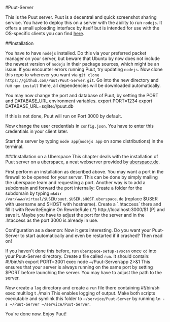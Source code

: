 #Puut-Server

This is the Puut server. Puut is a decentral and quick screenshot sharing service. You have to deploy this on a server with the ability to run `nodejs`. It offers a small uploading interface by itself but is intended for use with the OS-specific clients you can find [here](https://github.com/Puut).

##Installation

You have to have `nodejs` installed. Do this via your preferred packet manager on your server, but beware that Ubuntu by now does not include the newest version of `nodejs` in their package sources, which might be an issue. If you encounter errors running Puut, try updating `nodejs`.
Now clone this repo to wherever you want via `git clone https://github.com/Puut/Puut-Server.git`. Go into the new directory and run `npm install` there, all dependencies will be downloaded automatically. 

You may now change the port and database of Puut, by setting the PORT and DATABASE_URL environment variables.
	export PORT=1234
	export DATABASE_URL=sqlite://puut.db

If this is not done, Puut will run on Port 3000 by default.

Now change the user credentials in `config.json`. You have to enter this credentials in your client later.

Start the server by typing `node app`(`nodejs app` on some distributions) in the terminal.

###Installation on a Uberspace
This chapter deals with the installation of Puut server on a uberspace, a neat webserver provided by [uberspace.de](https://uberspace.de/).

First perform an installation as described above. You may want a port in the firewall to be opened for your server. This can be done by simply mailing the uberspace team and requesting a port.
Another way is to add a subdomain and forward the port internally:
Create a folder for the subdomain by typing `mkdir /var/www/virtual/$USER/puut.$USER.$HOST.uberspace.de` (replace $USER with username and $HOST with hostname).
Create a `.htaccess` there and fill it with 
	RewriteEngine On
	RewriteRule (.*) http://localhost:3000/$1 [P]
and save it. Maybe you have to adjust the port for the server and in the .htaccess as the port 3000 is already in use.

Configuration as a daemon:
Now it gets interesting. Do you want your Puut-Server to start automatically and even be restarted if it crashed? Then read on!

If you haven't done this before, run `uberspace-setup-svscan` once
`cd` into your Puut-Server directory. Create a file called `run`. It should contain:
	#!/bin/sh
	export PORT=3001
	exec node ~/Puut-Server/app 2>&1
This ensures that your server is always running on the same port by setting $PORT before launching the server. You may have to adjust the path to the server.

Now create a `log` directory and create a `run` file there containing
	#!/bin/sh
	exec multilog t ./main
This enables logging of output.
Make both scripts executable and symlink this folder to `~/service/Puut-Server` by running `ln -s ~/Puut-Server ~/service/Puut-Server`.

You're done now. Enjoy Puut!

